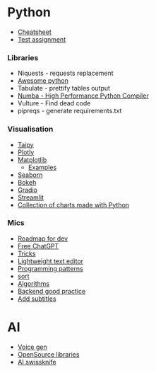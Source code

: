 # Python

- [Cheatsheet](https://kieranholland.com/best-python-cheat-sheet/best-python-cheat-sheet.pdf)
- [Test assignment](https://github.com/Hexlet/ru-test-assignments)
### Libraries
- Niquests - requests replacement
- [Awesome python](https://github.com/vinta/awesome-python)
- Tabulate - prettify tables output
- [Numba - High Performance Python Compiler](https://github.com/numba/numba)
- Vulture - Find dead code
- pipreqs - generate requirements.txt 

### Visualisation
- [Taipy](https://github.com/Avaiga/taipy)
- [Plotly](https://github.com/plotly)
- [Matplotlib](https://github.com/matplotlib/matplotlib)
  - [Examples](https://pythonist.ru/kak-postroit-matematicheskij-grafik-v-python-za-10-minut/)
- [Seaborn](https://github.com/seaborn)
- [Bokeh](https://github.com/bokeh/bokeh)
- [Gradio](https://github.com/gradio-app/gradio)
- [Streamlit](https://github.com/streamlit)
 - [Collection of charts made with Python](https://python-graph-gallery.com/)
### Mics

- [Roadmap for dev](https://roadmap.sh)
- [Free ChatGPT](https://www.youtube.com/watch?v=tVDAQcag9-M)
- [Tricks](https://proglib.io/sh/gVMDfexA9U)
- [Lightweight text editor](https://www.jetbrains.com/ru-ru/fleet/)
- [Programming patterns](https://proglib.io/sh/aMZjqlAcr3)
- [sort](https://proglib.io/p/sravnenie-6-algoritmov-sortirovki-puzyrkom-vyborom-kuchey-vstavkami-sliyaniem-i-bystraya-2022-02-08)
- [Algorithms](https://github.com/TheAlgorithms/Python/blob/master/DIRECTORY.md)
- [Backend good practice](https://github.com/beagreatengineer/how-to-develop-perfect-crud)
- [Add subtitles](https://proglib.io/sh/9XEcLKFqiR)
# AI
- [Voice gen](https://proglib.io/p/16-luchshih-neyronok-dlya-sinteza-rechi-2023-11-08)
- [OpenSource libraries](https://teletype.in/@spiral_gleb/0_WqmvqZAa1)
- [AI swissknife](https://app.giz.ai)